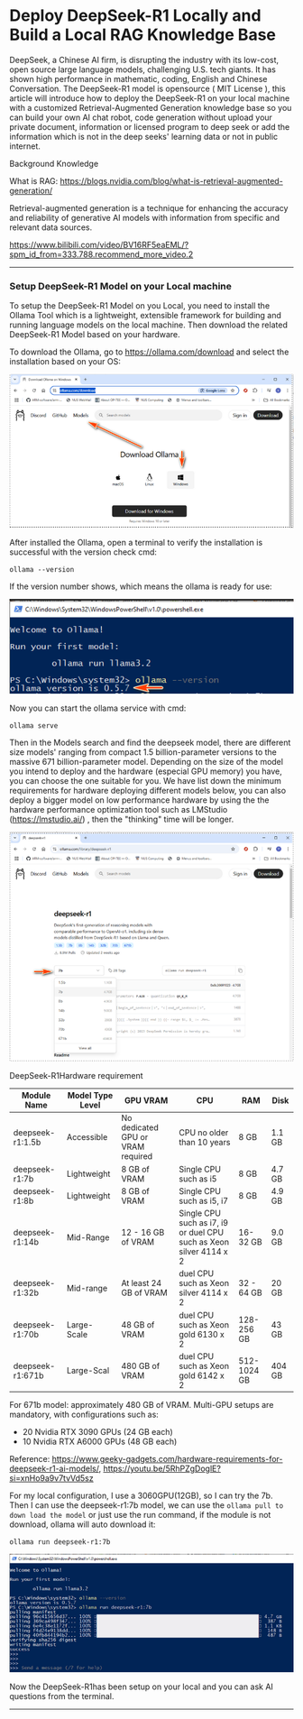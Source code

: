 # Deploy DeepSeek-R1 Locally and Build a Local RAG Knowledge Base

DeepSeek, a Chinese AI firm, is disrupting the industry with its low-cost, open source  large language models, challenging U.S. tech giants. It has shown high performance in mathematic, coding, English and Chinese Conversation. The DeepSeek-R1 model  is opensource ( MIT License ), this article will introduce how to deploy the DeepSeek-R1 on your local machine with a customized Retrieval-Augmented Generation knowledge base so you can build your own AI chat robot, code generation without upload your private document, information or licensed program to deep seek or add the information which is not in the deep seeks' learning data or not in public internet.



Background Knowledge

What is RAG: https://blogs.nvidia.com/blog/what-is-retrieval-augmented-generation/

Retrieval-augmented generation is a technique for enhancing the accuracy and reliability of generative AI models with information from specific and relevant data sources.

https://www.bilibili.com/video/BV16RF5eaEML/?spm_id_from=333.788.recommend_more_video.2



------

### Setup DeepSeek-R1 Model on your Local machine

To setup the  DeepSeek-R1 Model on you Local, you need to install the Ollama Tool which is a lightweight, extensible framework for building and running language models on the local machine. Then download the related DeepSeek-R1 Model based on your hardware. 

To download the Ollama, go to https://ollama.com/download and select the installation based on your OS: 

![](img/s_04.png)

After installed the Ollama, open a terminal to verify the installation is successful with the version check cmd:

```
ollama --version
```

If the version number shows, which means the ollama is ready for use:

![](img/s_041.png)

Now you can start the ollama service with cmd:

```
ollama serve
```

Then in the Models search and find the deepseek model, there are different size models' ranging from compact 1.5 billion-parameter versions to the massive 671 billion-parameter model. Depending on the size of the model you intend to deploy and the hardware (especial GPU memory) you have, you can choose the one suitable for you.  We have list down the minimum requirements for hardware deploying different models below, you can also deploy a bigger model on low performance hardware by using the the hardware performance optimization tool such as LMStudio (https://lmstudio.ai/) , then the "thinking" time will be longer.

![](img/s_05.png)

DeepSeek-R1Hardware requirement

| Module Name      | Model Type Level | GPU VRAM                          | CPU                                                          | RAM         | Disk   |
| ---------------- | ---------------- | --------------------------------- | ------------------------------------------------------------ | ----------- | ------ |
| deepseek-r1:1.5b | Accessible       | No dedicated GPU or VRAM required | CPU no older than 10 years                                   | 8 GB        | 1.1 GB |
| deepseek-r1:7b   | Lightweight      | 8 GB of VRAM                      | Single CPU such as i5                                        | 8 GB        | 4.7 GB |
| deepseek-r1:8b   | Lightweight      | 8 GB of VRAM                      | Single CPU such as i5, i7                                    | 8 GB        | 4.9 GB |
| deepseek-r1:14b  | Mid-Range        | 12 - 16 GB of VRAM                | Single CPU such as i7, i9 or duel CPU such as Xeon silver 4114 x 2 | 16-32 GB    | 9.0 GB |
| deepseek-r1:32b  | Mid-range        | At least 24 GB of VRAM            | duel CPU such as Xeon silver 4114 x 2                        | 32 - 64 GB  | 20 GB  |
| deepseek-r1:70b  | Large-Scale      | 48 GB of VRAM                     | duel CPU such as Xeon gold 6130 x 2                          | 128-256 GB  | 43 GB  |
| deepseek-r1:671b | Large-Scal       | 480 GB of VRAM                    | duel CPU such as Xeon gold 6142 x 2                          | 512-1024 GB | 404 GB |

For 671b model: approximately 480 GB of VRAM. Multi-GPU setups are mandatory, with configurations such as:

- 20 Nvidia RTX 3090 GPUs (24 GB each)
- 10 Nvidia RTX A6000 GPUs (48 GB each)

Reference: https://www.geeky-gadgets.com/hardware-requirements-for-deepseek-r1-ai-models/, https://youtu.be/5RhPZgDoglE?si=xnHo9a9v7tvVd5sz

For my local configuration, I use a 3060GPU(12GB), so I can try the 7b. Then I can use the deepseek-r1:7b model, we can use the `ollama pull to down load the model`  or just use the run command, if the module is not download, ollama will auto download it:

```
ollama run deepseek-r1:7b
```

![](img/s_06.png)

Now the DeepSeek-R1has been setup on your local and you can ask AI questions from the terminal. 



------


